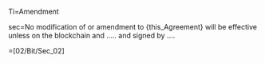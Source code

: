 Ti=Amendment

sec=No modification of or amendment to {this_Agreement} will be effective unless on the blockchain and ..... and signed by ....

=[02/Bit/Sec_02]
